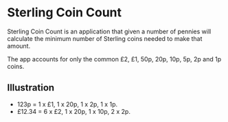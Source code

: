 # Sterling Coin Count

Sterling Coin Count is an application that given a number of pennies will calculate the minimum number of Sterling coins needed to make that amount.

The app accounts for only the common £2, £1, 50p, 20p, 10p, 5p, 2p and 1p coins.

## Illustration
* 123p = 1 x £1, 1 x 20p, 1 x 2p, 1 x 1p.
* £12.34 = 6 x £2, 1 x 20p, 1 x 10p, 2 x 2p.